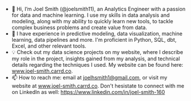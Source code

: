 - 👋 Hi, I’m Joel Smith (@joelsmith11), an Analytics Engineer with a passion for data and machine learning. I use my skills in data analysis and modeling, along with my ability to quickly learn new tools, to tackle complex business problems and create value from data.
- 👀 I have experience in predictive modeling, data visualization, machine learning, data pipelines and more. I'm proficient in Python, SQL, dbt, Excel, and other relevant tools.
- :bulb: Check out my data science projects on my website, where I describe my role in the project, insights gained from my analysis, and technical details regarding the techniques I used. My website can be found here: www.joel-smith.carrd.co.
- 📫 How to reach me: email at joelhsmith1@gmail.com, or visit my website at www.joel-smith.carrd.co. Don't hesistate to connect with me on LinkedIn as well: https://www.linkedin.com/in/joel-smith-160

<!---
joelsmith11/joelsmith11 is a ✨ special ✨ repository because its `README.md` (this file) appears on your GitHub profile.
You can click the Preview link to take a look at your changes.
--->
